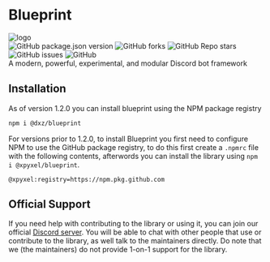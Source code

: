 # Blueprint

![logo](https://siasky.net/EACyoXDqOUO61hZ7-qnF_DZOs7UJuMUjn7HL7eQeD0XQ7A)  
![GitHub package.json version](https://img.shields.io/github/package-json/v/xpyxel/blueprint?style=flat-square)
![GitHub forks](https://img.shields.io/github/forks/xpyxel/blueprint?style=flat-square)
![GitHub Repo stars](https://img.shields.io/github/stars/xpyxel/blueprint?style=flat-square)
![GitHub issues](https://img.shields.io/github/issues/xpyxel/blueprint?style=flat-square)
![GitHub](https://img.shields.io/github/license/xpyxel/blueprint?style=flat-square)  
A modern, powerful, experimental, and modular Discord bot framework

## Installation

As of version 1.2.0 you can install blueprint using the NPM package registry

```bash
npm i @dxz/blueprint
```

For versions prior to 1.2.0, to install Blueprint you first need to configure NPM to use the GitHub package registry,
to do this first create a `.npmrc` file with the following contents, afterwords you can install the library using `npm i @xpyxel/blueprint`.

```npmrc
@xpyxel:registry=https://npm.pkg.github.com
```

## Official Support

If you need help with contributing to the library or using it, you can join our official [Discord server](https://discord.gg/BEV79hWmkA).
You will be able to chat with other people that use or contribute to the library, as well talk to the maintainers directly. Do note that
we (the maintainers) do not provide 1-on-1 support for the library.
